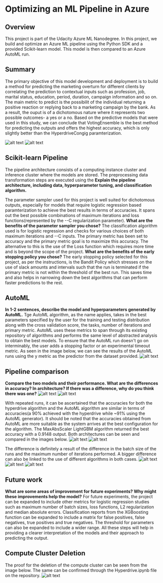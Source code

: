 # Optimizing an ML Pipeline in Azure

## Overview
This project is part of the Udacity Azure ML Nanodegree.
In this project, we build and optimize an Azure ML pipeline using the Python SDK and a provided Scikit-learn model.
This model is then compared to an Azure AutoML run.


## Summary
The primary objective of this model development and deployment is to build a method for predicting the marketing overturn for different clients by correlating the prediction to contextual inputs such as profession, job, marital status, education, period, duration, campaign information and so on. The main metric to predict is the possibilit of the individual returning a positive reaction or replying back to a marketing campaign by the bank. As a result, the ouput is of a dichotomous nature where it represents two possible outcomes- a yes or a no. Based on the predictive models that were used in this study, we can conclude that VotingEnsemble is the best method for predicting the outputs and offers the highest accuracy, which is only slightly better than the HyperdriveCongig paramterization.

![alt text](https://raw.githubusercontent.com/AmDeep/Optimzing-An-ML-Pipeline-in-Azure-Readme/main/Images/Image2.png)
![alt text](https://raw.githubusercontent.com/AmDeep/Optimzing-An-ML-Pipeline-in-Azure-Readme/main/Hyperdrive/HD_P1.PNG)

## Scikit-learn Pipeline
The pipeline architecture consists of a computing instance cluster and inference cluster where the models are stored. The preprocessing data transformation steps are executed using the 
**Explain the pipeline architecture, including data, hyperparameter tuning, and classification algorithm.**

The parameter sampler used for this project is well suited for dichotomous outputs, especially for models that require logistic regression based paramterization to achieve the best results in terms of accuracies. It spans out the best possible combinations of maximum iterations and loss functions(represented by the --C regularization parameter). 
 **What are the benefits of the parameter sampler you chose?**
The classification algorithm used is for logistic regression and checks for various choices of both maximum iterations and --C inputs. The primary metric has been set to accuracy and the primary metric goal is to maximize this accuracy. The alternative to this is the use of the Loss function which requires more time and is beyond the scope of the project.
**What are the benefits of the early stopping policy you chose?**
The early stopping policy selected for this project, as per the instructions, is the Bandit Policy which stresses on the use of slack amounts and intervals such that the run is terminated if the primary metric is not within the threshold of the best run. This saves time and also helps in narrowing down the best algorithms that can perform faster predictions to the rest.
## AutoML
**In 1-2 sentences, describe the model and hyperparameters generated by AutoML.**
Tge AutoML algorithm, as the name applies, takes in the best parameters specified by the user for the training and testing distribution along with the cross validation score, the tasks, number of iterations and primary metric. AutoML uses these metrics to span through its existing repository of algorithms and performs the same level of abstracted analysis to obtain the best models. To ensure that the AutoML run doesn't go on interminably, the user adds a stopping factor or an experimental timeout metric. As seen in the image below, we can see the results of the AutoML runs using the y metric as the predictor from the dataset provided.
![alt text](https://raw.githubusercontent.com/AmDeep/Optimzing-An-ML-Pipeline-in-Azure-Readme/main/Images/Image1.png)

## Pipeline comparison
**Compare the two models and their performance. What are the differences in accuracy? In architecture? If there was a difference, why do you think there was one?**
![alt text](https://github.com/AmDeep/Optimzing-An-ML-Pipeline-in-Azure-Readme/blob/main/Hyperdrive/HD_P2.PNG)
![alt text](https://github.com/AmDeep/Optimzing-An-ML-Pipeline-in-Azure-Readme/blob/main/Hyperdrive/Hyperdrive_Image1.PNG)

With repeated runs, it can be ascertained that the accuracies for both the hyperdrive algorithm and the AutoML algorithm are similar in terms of accuracies(a 90% achieved with the hyperdrive while ~91% using the AutoML generator). It should be noted that the accuracies obtained from AutoML are more suitable as the system arrives at the best configuration for the algorithm. The MaxAbsScaler LightGBM algorithm returned the best accuracy with a 0.9148 output. Both architectures can be seen and compared in the images below.
![alt text](https://github.com/AmDeep/Optimzing-An-ML-Pipeline-in-Azure-Readme/blob/main/Images/HDArchitecture.PNG)
![alt text](https://raw.githubusercontent.com/AmDeep/Optimzing-An-ML-Pipeline-in-Azure-Readme/main/Images/VotingClassifer1.png)

The difference is definitely a result of the difference in the batch size of the runs and the maximum number of iterations performed. A bigger difference can also be linked to the use of different algorithms in both cases.
![alt text](https://github.com/AmDeep/Optimzing-An-ML-Pipeline-in-Azure-Readme/blob/main/Hyperdrive/Hyperdrive_Image2.PNG)
![alt text](https://github.com/AmDeep/Optimzing-An-ML-Pipeline-in-Azure-Readme/blob/main/Hyperdrive/Hyperdrive_Image3.PNG)
![alt text](https://github.com/AmDeep/Optimzing-An-ML-Pipeline-in-Azure-Readme/blob/main/Hyperdrive/Hyperdrive_Image4.PNG)
## Future work
**What are some areas of improvement for future experiments? Why might these improvements help the model?**
For future experiments, the project can be expanded to include other metrics for logistic regression studies such as maximum number of batch sizes, loss functions, L2 regularization and median absolute errors. Classification reports from the XGBoosting function can be expanded to include a matrix for false positives, false negatives, true positives and true negatives. The threshold for parameters can also be expanded to include a wider range. All these steps will help in providing a clearer interpretation of the models and their approach to predicting the output.
## Compute Cluster Deletion
The proof for the deletion of the compute cluster can be seen from the image below. The same can be confirmed through the Hyperdrive.ipynb file on the repository.
![alt text](https://raw.githubusercontent.com/AmDeep/Optimzing-An-ML-Pipeline-in-Azure-Readme/main/Images/ComputeClusterDelete.png)

